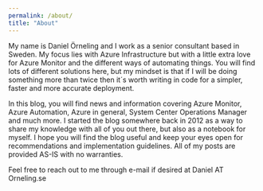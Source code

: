 ```yaml
---
permalink: /about/
title: "About"
---
```


My name is Daniel Örneling and I work as a senior consultant based in Sweden. My focus lies with Azure Infrastructure but with a little extra love for Azure Monitor and the different ways of automating things.
You will find lots of different solutions here, but my mindset is that if I will be doing something more than twice then it´s worth writing in code for a simpler, faster and more accurate deployment.

In this blog, you will find news and information covering Azure Monitor, Azure Automation, Azure in general, System Center Operations Manager and much more.  I started the blog somewhere back in 2012 as a way to share my knowledge with all of you out there, but also as a notebook for myself. I hope you will find the blog useful and keep your eyes open for recommendations and implementation guidelines. All of my posts are provided AS-IS with no warranties.

Feel free to reach out to me through e-mail if desired at Daniel AT Orneling.se
